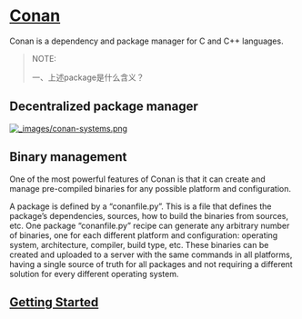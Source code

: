 # [Conan](https://docs.conan.io/en/latest/introduction.html) 

Conan is a dependency and package manager for C and C++ languages.

> NOTE: 
>
> 一、上述package是什么含义？

## Decentralized package manager

[![_images/conan-systems.png](https://docs.conan.io/en/latest/_images/conan-systems.png)](https://docs.conan.io/en/latest/_images/conan-systems.png)

## Binary management

One of the most powerful features of Conan is that it can create and manage pre-compiled binaries for any possible platform and configuration.

A package is defined by a “conanfile.py”. This is a file that defines the package’s dependencies, sources, how to build the binaries from sources, etc. One package “conanfile.py” recipe can generate any arbitrary number of binaries, one for each different platform and configuration: operating system, architecture, compiler, build type, etc. These binaries can be created and uploaded to a server with the same commands in all platforms, having a single source of truth for all packages and not requiring a different solution for every different operating system.

## [Getting Started](https://docs.conan.io/en/latest/getting_started.html)